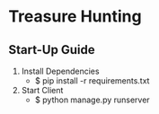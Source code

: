 # Treasure Hunting

## Start-Up Guide

1. Install Dependencies
   - $ pip install -r requirements.txt
2. Start Client
   - $ python manage.py runserver
